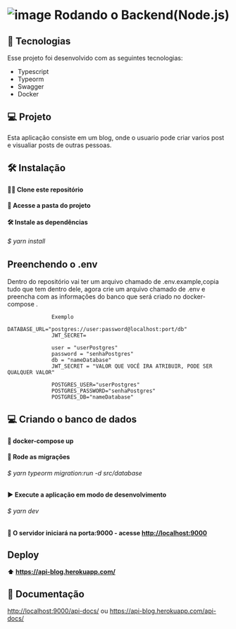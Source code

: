 # ![image](https://user-images.githubusercontent.com/71836298/205188842-9bb9541e-c043-4c38-b817-c84c72485ee4.png)  Rodando o Backend(Node.js)


## 🚀 Tecnologias
Esse projeto foi desenvolvido com as seguintes tecnologias:
- Typescript
- Typeorm
- Swagger
- Docker

## 💻 Projeto
  Esta aplicação consiste em um blog, onde o usuario pode criar varios post e visualiar posts de outras pessoas.

## 🛠 Instalação

<h4> 📁📁 Clone este repositório<h4/>

<h4> 📁 Acesse a pasta do projeto<h4/>

<h4> 🛠 Instale as dependências<h4/>
<h6>$ yarn install<h6>

## Preenchendo o .env
  Dentro do repositório vai ter um arquivo chamado de .env.example,copia tudo que tem dentro dele, agora crie um arquivo chamado de .env e preencha com as informações do banco que será criado no docker-compose . <br/>
  
                  Exemplo
                  DATABASE_URL="postgres://user:password@localhost:port/db"
                  JWT_SECRET=
                  
                  user = "userPostgres"
                  password = "senhaPostgres"
                  db = "nameDatabase"
                  JWT_SECRET = "VALOR QUE VOCÊ IRA ATRIBUIR, PODE SER QUALQUER VALOR"
                  
                  POSTGRES_USER="userPostgres"
                  POSTGRES_PASSWORD="senhaPostgres"
                  POSTGRES_DB="nameDatabase"
                  
## 💻 Criando o banco de dados
<h4> 🛞 docker-compose up <h4/>                  


<h4> 🛞 Rode as migrações<h4/>
<h6>$ yarn typeorm migration:run -d src/database<h6/>

<h4> ▶️ Execute a aplicação em modo de desenvolvimento<h4/>
<h6>$ yarn dev<h6/>

<h4> 🤖 O servidor iniciará na porta:9000 - acesse <a href="http://localhost:9000">http://localhost:9000<a/><h4/>

  ## Deploy
  ⬆️ https://api-blog.herokuapp.com/
  
  ## 📃 Documentação
  
  <a href="http://localhost:9000/api-docs/">http://localhost:9000/api-docs/<a/> ou <a href="https://api-blog.herokuapp.com/api-docs/">https://api-blog.herokuapp.com/api-docs/<a/>
